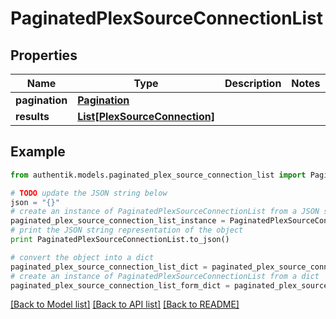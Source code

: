 # PaginatedPlexSourceConnectionList


## Properties
Name | Type | Description | Notes
------------ | ------------- | ------------- | -------------
**pagination** | [**Pagination**](Pagination.md) |  | 
**results** | [**List[PlexSourceConnection]**](PlexSourceConnection.md) |  | 

## Example

```python
from authentik.models.paginated_plex_source_connection_list import PaginatedPlexSourceConnectionList

# TODO update the JSON string below
json = "{}"
# create an instance of PaginatedPlexSourceConnectionList from a JSON string
paginated_plex_source_connection_list_instance = PaginatedPlexSourceConnectionList.from_json(json)
# print the JSON string representation of the object
print PaginatedPlexSourceConnectionList.to_json()

# convert the object into a dict
paginated_plex_source_connection_list_dict = paginated_plex_source_connection_list_instance.to_dict()
# create an instance of PaginatedPlexSourceConnectionList from a dict
paginated_plex_source_connection_list_form_dict = paginated_plex_source_connection_list.from_dict(paginated_plex_source_connection_list_dict)
```
[[Back to Model list]](../README.md#documentation-for-models) [[Back to API list]](../README.md#documentation-for-api-endpoints) [[Back to README]](../README.md)


